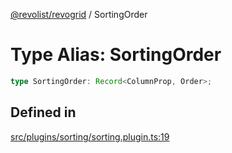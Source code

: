 [@revolist/revogrid](README.md) / SortingOrder

# Type Alias: SortingOrder

```ts
type SortingOrder: Record<ColumnProp, Order>;
```

## Defined in

[src/plugins/sorting/sorting.plugin.ts:19](https://github.com/revolist/revogrid/blob/e4a447d6483665fe275065ba5ef60722f4635503/src/plugins/sorting/sorting.plugin.ts#L19)
